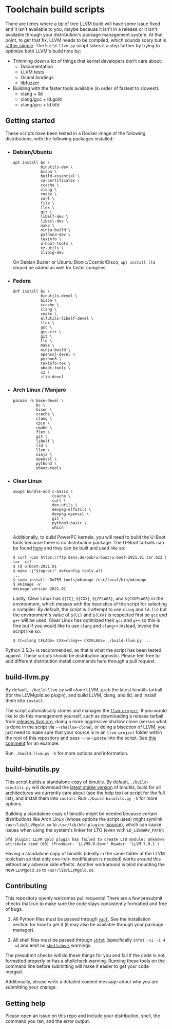 # Toolchain build scripts

There are times where a tip of tree LLVM build will have some issue fixed and it isn't available to you, maybe because it isn't in a release or it isn't available through your distribution's package management system. At that point, to get that fix, LLVM needs to be compiled, which sounds scary but is [rather simple](https://llvm.org/docs/GettingStarted.html). The `build-llvm.py` script takes it a step farther by trying to optimize both LLVM's build time by:

* Trimming down a lot of things that kernel developers don't care about:
  * Documentation
  * LLVM tests
  * Ocaml bindings
  * libfuzzer
* Building with the faster tools available (in order of fastest to slowest):
  * clang + lld
  * clang/gcc + ld.gold
  * clang/gcc + ld.bfd

## Getting started

These scripts have been tested in a Docker image of the following distributions, with the following packages installed:

* ### Debian/Ubuntu

  ```
  apt install bc \
              binutils-dev \
              bison \
              build-essential \
              ca-certificates \
              ccache \
              clang \
              cmake \
              curl \
              file \
              flex \
              git \
              libelf-dev \
              libssl-dev \
              make \
              ninja-build \
              python3-dev \
              texinfo \
              u-boot-tools \
              xz-utils \
              zlib1g-dev
  ```

  On Debian Buster or Ubuntu Bionic/Cosmic/Disco, `apt install lld` should be added as well for faster compiles.

* ### Fedora

  ```
  dnf install bc \
              binutils-devel \
              bison \
              ccache \
              clang \
              cmake \
              elfutils-libelf-devel \
              flex \
              gcc \
              gcc-c++ \
              git \
              lld \
              make \
              ninja-build \
              openssl-devel \
              python3 \
              texinfo-tex \
              uboot-tools \
              xz \
              zlib-devel
  ```

* ### Arch Linux / Manjaro

  ```
  pacman -S base-devel \
            bc \
            bison \
            ccache \
            clang \
            cpio \
            cmake \
            flex \
            git \
            libelf \
            lld \
            llvm \
            ninja \
            openssl \
            python3 \
            uboot-tools
  ```

* ### Clear Linux

  ```
  swupd bundle-add c-basic \
                   ccache \
                   curl \
                   dev-utils \
                   devpkg-elfutils \
                   devpkg-openssl \
                   git \
                   python3-basic \
                   which
  ```

  Additionally, to build PowerPC kernels, you will need to build the U-Boot tools because there is no distribution package. The U-Boot tarballs can be found [here](https://ftp.denx.de/pub/u-boot/) and they can be built and used like so:

  ```
  $ curl -LSs https://ftp.denx.de/pub/u-boot/u-boot-2021.01.tar.bz2 | tar -xjf -
  $ cd u-boot-2021.01
  $ make -j"$(nproc)" defconfig tools-all
  ...
  $ sudo install -Dm755 tools/mkimage /usr/local/bin/mkimage
  $ mkimage -V
  mkimage version 2021.01
  ```

  Lastly, Clear Linux has `${CC}`, `${CXX}`, `${CFLAGS}`, and `${CXXFLAGS}` in the environment, which messes with the heuristics of the script for selecting a compiler. By default, the script will attempt to use `clang` and `ld.lld` but the environment's value of `${CC}` and `${CXX}` is respected first so `gcc` and `g++` will be used. Clear Linux has optimized their `gcc` and `g++` so this is fine but if you would like to use `clang` and `clang++` instead, invoke the script like so:

  ```
  $ CC=clang CFLAGS= CXX=clang++ CXXFLAGS= ./build-llvm.py ...
  ```


Python 3.5.3+ is recommended, as that is what the script has been tested against. These scripts should be distribution agnostic. Please feel free to add different distribution install commands here through a pull request.

## build-llvm.py

By default, `./build-llvm.py` will clone LLVM, grab the latest binutils tarball (for the LLVMgold.so plugin), and build LLVM, clang, and lld, and install them into `install`.

The script automatically clones and manages the [`llvm-project`](https://github.com/llvm/llvm-project). If you would like to do this management yourself, such as downloading a release tarball from [releases.llvm.org](https://releases.llvm.org/), doing a more aggressive shallow clone (versus what is done in the script via `--shallow-clone`), or doing a bisection of LLVM, you just need to make sure that your source is in an `llvm-project` folder within the root of this repository and pass `--no-update` into the script. See [this comment](https://github.com/ClangBuiltLinux/tc-build/issues/75#issuecomment-604374071) for an example.

Run `./build-llvm.py -h` for more options and information.

## build-binutils.py

This script builds a standalone copy of binutils. By default, `./build-binutils.py` will download the [latest stable version](https://www.gnu.org/software/binutils/) of binutils, build for all architectures we currently care about (see the help text or script for the full list), and install them into `install`. Run `./build-binutils.py -h` for more options.

Building a standalone copy of binutils might be needed because certain distributions like Arch Linux (whose options the script uses) might symlink `/usr/lib/LLVMgold.so` to `/usr/lib/bfd-plugins` ([source](https://bugs.archlinux.org/task/28479)), which can cause issues when using the system's linker for LTO (even with `LD_LIBRARY_PATH`):

```
bfd plugin: LLVM gold plugin has failed to create LTO module: Unknown attribute kind (60) (Producer: 'LLVM9.0.0svn' Reader: 'LLVM 7.0.1')
```

Having a standalone copy of binutils (ideally in the same folder at the LLVM toolchain so that only one `PATH` modification is needed) works around this without any adverse side effects. Another workaround is bind mounting the new `LLVMgold.so` to `/usr/lib/LLVMgold.so`.

## Contributing

This repository openly welcomes pull requests! There are a few presubmit checks that run to make sure the code stays consistently formatted and free of bugs.

1. All Python files must be passed through [`yapf`](https://github.com/google/yapf). See the installation section for how to get it (it may also be available through your package manager).

2. All shell files must be passed through [`shfmt`](https://github.com/mvdan/sh) (specifically `shfmt -ci -i 4 -w`) and emit no [`shellcheck`](https://github.com/koalaman/shellcheck) warnings.

The presubmit checks will do these things for you and fail if the code is not formatted properly or has a shellcheck warning. Running these tools on the command line before submitting will make it easier to get your code merged.

Additionally, please write a detailed commit message about why you are submitting your change.

## Getting help

Please open an issue on this repo and include your distribution, shell, the command you ran, and the error output.
